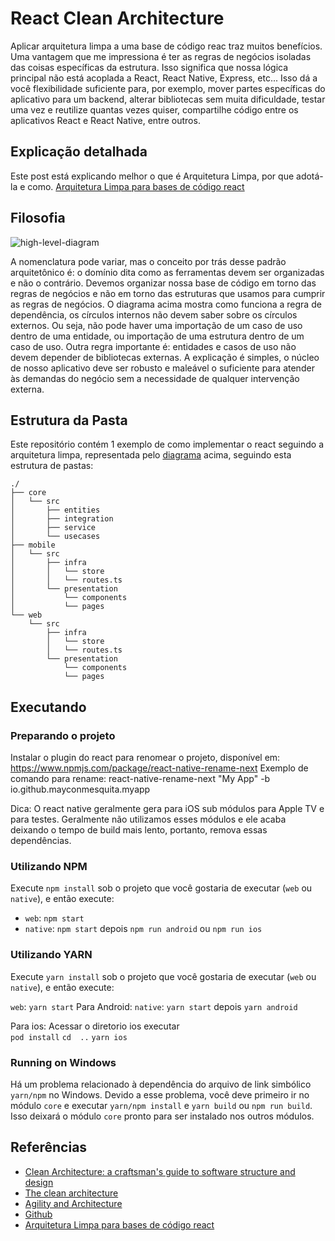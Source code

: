 # React Clean Architecture

Aplicar arquitetura limpa a uma base de código reac traz muitos benefícios. Uma vantagem que me impressiona é ter as regras de negócios isoladas das coisas específicas da estrutura. Isso significa que nossa lógica principal não está acoplada a React, React Native, Express, etc...
Isso dá a você flexibilidade suficiente para, por exemplo, mover partes específicas do aplicativo para um backend, alterar bibliotecas sem muita dificuldade, testar uma vez e reutilize quantas vezes quiser, compartilhe código entre os aplicativos React e React Native, entre outros.

## Explicação detalhada

Este post está explicando melhor o que é Arquitetura Limpa, por que adotá-la e como. [Arquitetura Limpa para bases de código react](https://medium.com/@eduardomoroni/arquitetura-limpa-para-bases-de-c%C3%B3digo-react-df0f78d2b42e)

## Filosofia

![high-level-diagram](./docs/images/high-level-diagram.jpg)

A nomenclatura pode variar, mas o conceito por trás desse padrão arquitetônico é: o domínio dita como as ferramentas devem ser organizadas e não o contrário. Devemos organizar nossa base de código em torno das regras de negócios e não em torno das estruturas que usamos para cumprir as regras de negócios. O diagrama acima mostra como funciona a regra de dependência, os círculos internos não devem saber sobre os círculos externos. Ou seja, não pode haver uma importação de um caso de uso dentro de uma entidade, ou importação de uma estrutura dentro de um caso de uso. Outra regra importante é: entidades e casos de uso não devem depender de bibliotecas externas. A explicação é simples, o núcleo de nosso aplicativo deve ser robusto e maleável o suficiente para atender às demandas do negócio sem a necessidade de qualquer intervenção externa.

## Estrutura da Pasta

Este repositório contém 1 exemplo de como implementar o react seguindo a arquitetura limpa, representada pelo [diagrama](#philosophy) acima, seguindo esta estrutura de pastas:

```
./
├── core
│   └── src
│       ├── entities
│       ├── integration
│       ├── service
│       └── usecases
├── mobile
│   └── src
│       ├── infra
│       │   └── store
│       │   └── routes.ts
│       └── presentation
│           └── components
│           └── pages
└── web
    └── src
        ├── infra
        │   └── store
        │   └── routes.ts
        └── presentation
            └── components
            └── pages
```


## Executando


### Preparando o projeto
Instalar o plugin do react para renomear o projeto, disponível em: https://www.npmjs.com/package/react-native-rename-next
Exemplo de comando para rename: react-native-rename-next "My App" -b io.github.mayconmesquita.myapp

Dica: O react native geralmente gera para iOS sub módulos para Apple TV e para testes. Geralmente não utilizamos esses módulos e ele acaba deixando o tempo de build mais lento, portanto, remova essas dependências.

### Utilizando NPM

Execute `npm install` sob o projeto que você gostaria de executar (`web` ou `native`), e então execute:

- `web`: `npm start`
- `native`: `npm start` depois `npm run android` ou `npm run ios`

### Utilizando YARN

Execute `yarn install` sob o projeto que você gostaria de executar (`web` ou `native`), e então execute:

`web`: `yarn start`
Para Android:
`native`: `yarn start` depois `yarn android` 

Para ios:
Acessar o diretorio ios
executar  
`pod install`
`cd  ..`
`yarn ios`

### Running on Windows

Há um problema relacionado à dependência do arquivo de link simbólico `yarn/npm` no Windows. Devido a esse problema, você deve primeiro ir no módulo `core` e executar `yarn/npm install` e `yarn build` ou `npm run build`. Isso deixará o módulo `core` pronto para ser instalado nos outros módulos.

## Referências

- [Clean Architecture: a craftsman's guide to software structure and design](https://goo.gl/2h3fsD)
- [The clean architecture](https://8thlight.com/blog/uncle-bob/2012/08/13/the-clean-architecture.html)
- [Agility and Architecture](https://www.youtube.com/watch?v=0oGpWmS0aYQ)
- [Github](https://github.com/topics/clean-architecture?o=desc&s=stars)
- [Arquitetura Limpa para bases de código react](https://medium.com/@eduardomoroni/rquitetura-limpa-para-bases-de-c%C3%B3digo-react-df0f78d2b42e)
